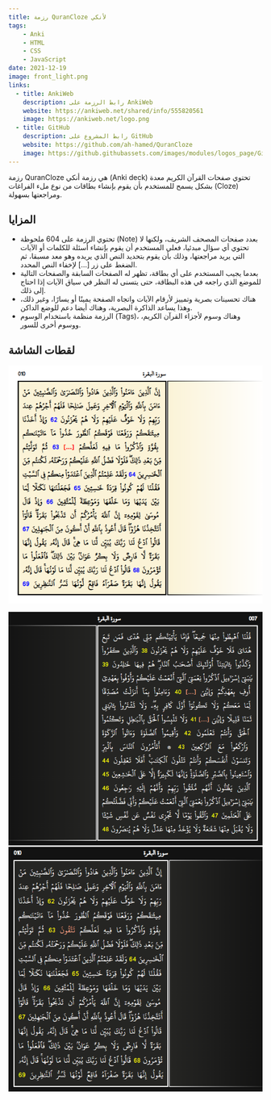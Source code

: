 ```yaml
---
title: رزمة QuranCloze لأنكي
tags:
    - Anki
    - HTML
    - CSS
    - JavaScript
date: 2021-12-19
image: front_light.png
links:
  - title: AnkiWeb
    description: رابط الرزمة على AnkiWeb
    website: https://ankiweb.net/shared/info/555820561
    image: https://ankiweb.net/logo.png
  - title: GitHub
    description: رابط المشروع على GitHub
    website: https://github.com/ah-hamed/QuranCloze
    image: https://github.githubassets.com/images/modules/logos_page/GitHub-Mark.png
---
```


رزمة QuranCloze هي رزمة أنكي (Anki deck) تحتوي صفحات القرآن الكريم معدة بشكل يسمح للمستخدم بأن يقوم بإنشاء بطاقات من نوع ملء الفراغات (Cloze) ومراجعتها بسهولة.

## المزايا
- تحتوي الرزمة على 604 ملحوظة (Note) بعدد صفحات المصحف الشريف، ولكنها لا تحتوي أي سؤال مبدئيا، فعلى المستخدم أن يقوم بإنشاء أسئلة للكلمات أو الآيات التي يريد مراجعتها، وذلك بأن يقوم بتحديد النص الذي يريده وهو معد مسبقا، ثم الضغط على زر [...] لإخفاء النص المحدد.
- بعدما يجيب المستخدم على أي بطاقة، تظهر له الصفحات السابقة والصفحات التالية للموضع الذي راجعه في هذه البطاقة، حتى يتسنى له النظر في سياق الآيات إذا احتاج إلى ذلك.
- هناك تحسينات بصرية وتمييز لأرقام الآيات واتجاه الصفحة يمينًا أو يسارًا، وغير ذلك، وهذا يساعد الذاكرة البصرية، وهناك أيضا دعم للوضع الداكن.
- الرزمة منظمة باستخدام الوسوم (Tags)، وهناك وسوم لأجزاء القرآن الكريم، ووسوم أخرى للسور.

## لقطات الشاشة
![وجه بطاقة أمامي](front_light.png)

![وجه بطاقة أمامي في الوضع الداكن](front_dark.png)
![وجه بطاقة خلفي في الوضع الداكن](back_dark.png)